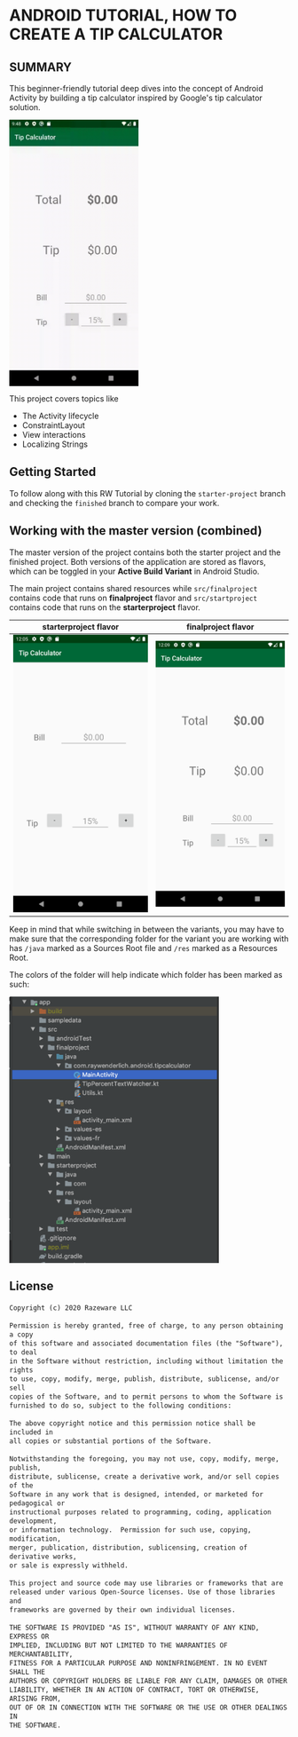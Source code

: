# ANDROID TUTORIAL, HOW TO CREATE A TIP CALCULATOR

## SUMMARY

This beginner-friendly tutorial deep dives into the concept of Android Activity by building a tip calculator inspired by Google's tip calculator solution.

<img align="center" src="img/tipcalculator.gif" height="480"/>

This project covers topics like

- The Activity lifecycle
- ConstraintLayout
- View interactions
- Localizing Strings

## Getting Started

To follow along with this RW Tutorial by cloning the `starter-project` branch and checking the `finished` branch to compare your work. 


## Working with the master version (combined)

The master version of the project contains both the starter project and the finished project. Both versions of the application are stored as flavors, which can be toggled in your **Active Build Variant** in Android Studio. 

The main project contains shared resources while `src/finalproject` contains code that runs on **finalproject** flavor and `src/startproject` contains code that runs on the **starterproject** flavor.  

starterproject flavor | finalproject flavor
-- | --
![before](img/starter.png) | ![after](img/finished.png)


Keep in mind that while switching in between the variants, you may have to make sure that the corresponding folder for the variant you are working with has `/java`  marked as a Sources Root file and `/res` marked as a Resources Root. 

The colors of the folder will help indicate which folder has been marked as such:

<img align="center" src="img/rootsources.png" height="480"/>



## License

```
Copyright (c) 2020 Razeware LLC

Permission is hereby granted, free of charge, to any person obtaining a copy
of this software and associated documentation files (the "Software"), to deal
in the Software without restriction, including without limitation the rights
to use, copy, modify, merge, publish, distribute, sublicense, and/or sell
copies of the Software, and to permit persons to whom the Software is
furnished to do so, subject to the following conditions:

The above copyright notice and this permission notice shall be included in
all copies or substantial portions of the Software.

Notwithstanding the foregoing, you may not use, copy, modify, merge, publish,
distribute, sublicense, create a derivative work, and/or sell copies of the
Software in any work that is designed, intended, or marketed for pedagogical or
instructional purposes related to programming, coding, application development,
or information technology.  Permission for such use, copying, modification,
merger, publication, distribution, sublicensing, creation of derivative works,
or sale is expressly withheld.

This project and source code may use libraries or frameworks that are
released under various Open-Source licenses. Use of those libraries and
frameworks are governed by their own individual licenses.

THE SOFTWARE IS PROVIDED "AS IS", WITHOUT WARRANTY OF ANY KIND, EXPRESS OR
IMPLIED, INCLUDING BUT NOT LIMITED TO THE WARRANTIES OF MERCHANTABILITY,
FITNESS FOR A PARTICULAR PURPOSE AND NONINFRINGEMENT. IN NO EVENT SHALL THE
AUTHORS OR COPYRIGHT HOLDERS BE LIABLE FOR ANY CLAIM, DAMAGES OR OTHER
LIABILITY, WHETHER IN AN ACTION OF CONTRACT, TORT OR OTHERWISE, ARISING FROM,
OUT OF OR IN CONNECTION WITH THE SOFTWARE OR THE USE OR OTHER DEALINGS IN
THE SOFTWARE.
```
